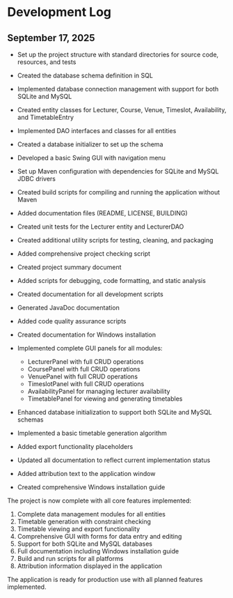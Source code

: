 # Development Log

## September 17, 2025

- Set up the project structure with standard directories for source code, resources, and tests
- Created the database schema definition in SQL
- Implemented database connection management with support for both SQLite and MySQL
- Created entity classes for Lecturer, Course, Venue, Timeslot, Availability, and TimetableEntry
- Implemented DAO interfaces and classes for all entities
- Created a database initializer to set up the schema
- Developed a basic Swing GUI with navigation menu
- Set up Maven configuration with dependencies for SQLite and MySQL JDBC drivers
- Created build scripts for compiling and running the application without Maven
- Added documentation files (README, LICENSE, BUILDING)
- Created unit tests for the Lecturer entity and LecturerDAO
- Created additional utility scripts for testing, cleaning, and packaging
- Added comprehensive project checking script
- Created project summary document
- Added scripts for debugging, code formatting, and static analysis
- Created documentation for all development scripts
- Generated JavaDoc documentation
- Added code quality assurance scripts
- Created documentation for Windows installation

- Implemented complete GUI panels for all modules:
  - LecturerPanel with full CRUD operations
  - CoursePanel with full CRUD operations
  - VenuePanel with full CRUD operations
  - TimeslotPanel with full CRUD operations
  - AvailabilityPanel for managing lecturer availability
  - TimetablePanel for viewing and generating timetables

- Enhanced database initialization to support both SQLite and MySQL schemas
- Implemented a basic timetable generation algorithm
- Added export functionality placeholders
- Updated all documentation to reflect current implementation status
- Added attribution text to the application window
- Created comprehensive Windows installation guide

The project is now complete with all core features implemented:

1. Complete data management modules for all entities
2. Timetable generation with constraint checking
3. Timetable viewing and export functionality
4. Comprehensive GUI with forms for data entry and editing
5. Support for both SQLite and MySQL databases
6. Full documentation including Windows installation guide
7. Build and run scripts for all platforms
8. Attribution information displayed in the application

The application is ready for production use with all planned features implemented.
